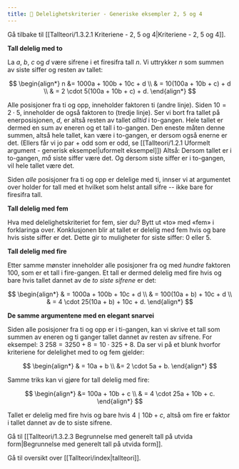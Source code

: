 ```yaml
---
title: 📄 Delelighetskriterier - Generiske eksempler 2, 5 og 4
---
```

Gå tilbake til [[Tallteori/1.3.2.1 Kriteriene - 2, 5 og 4|Kriteriene - 2, 5 og 4]].


**Tall delelig med to**

La $a$, $b$, $c$ og $d$ være sifrene i et firesifra tall $n$. Vi uttrykker $n$ som summen av siste siffer og resten av tallet:

$$
\begin{align*} 
n
&= 1000a + 100b + 10c + d
\\
& = 10(100a + 10b + c) + d
\\
& = 2 \cdot 5(100a + 10b + c) + d.
\end{align*} 
$$

Alle posisjoner fra ti og opp, inneholder faktoren ti (andre linje). Siden $10 = 2 \cdot 5$, inneholder de også faktoren to (tredje linje). Ser vi bort fra tallet på enerposisjonen, $d$, er altså resten av tallet *alltid* i to-gangen. Hele tallet er dermed en sum av eneren og et tall i to-gangen. Den eneste måten denne summen, altså hele tallet, kan være i to-gangen, er dersom også enerne er det. (Ellers får vi jo par + odd som er odd, se [[Tallteori/1.2.1 Uformelt argument - generisk eksempel|uformelt eksempel]]) Altså: Dersom tallet er i to-gangen, *må* siste siffer være det. Og dersom siste siffer er i to-gangen, vil hele tallet være det.

Siden *alle* posisjoner fra ti og opp er delelige med ti, innser vi at argumentet over holder for tall med et hvilket som helst antall sifre -- ikke bare for firesifra tall.

**Tall delelig med fem**

Hva med delelighetskriteriet for fem, sier du? Bytt ut «to» med «fem» i forklaringa over. Konklusjonen blir at tallet er delelig med fem hvis og bare hvis siste siffer er det. Dette gir to muligheter for siste siffer: $0$ eller $5$.



**Tall delelig med fire**

Etter samme mønster inneholder alle posisjoner fra og med *hundre* faktoren $100$, som er et tall i fire-gangen. Et tall er dermed delelig med fire hvis og bare hvis tallet dannet av de *to siste sifrene* er det:

$$
\begin{align*} 
& = 1000a + 100b + 10c + d
\\
& = 100(10a + b) + 10c + d
\\
& = 4 \cdot 25(10a + b) + 10c + d.
\end{align*} 
$$

**De samme argumentene med en elegant snarvei**

Siden alle posisjoner fra ti og opp er i ti-gangen, kan vi skrive et
tall som summen av eneren og ti ganger tallet dannet av resten av
sifrene. For eksempel: $3\ 258 = 3250 + 8 = 10 \cdot 325 + 8$. Da ser vi
på et blunk hvorfor kriteriene for delelighet med to og fem gjelder:

$$
\begin{align*} 
& = 10a + b
\\ &= 2 \cdot 5a + b.
\end{align*}
$$

Samme triks kan vi gjøre for tall delelig med fire:

$$
\begin{align*} 
&= 100a + 10b + c
\\
& = 4 \cdot 25a + 10b + c.
\end{align*} 
$$

Tallet er delelig med fire hvis og bare hvis $4 \mid 10b + c$, altså om fire er faktor i tallet dannet av de to siste sifrene.

Gå til [[Tallteori/1.3.2.3 Begrunnelse med generelt tall på utvida form|Begrunnelse med generelt tall på utvida form]].

Gå til oversikt over [[Tallteori/index|tallteori]].